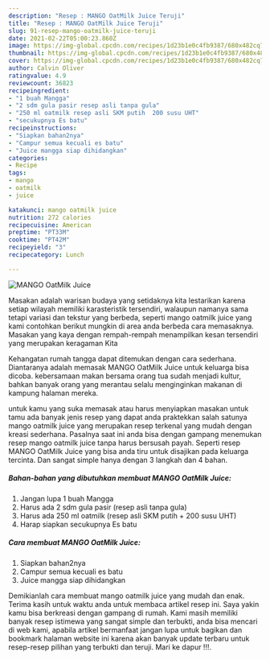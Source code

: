 ```yaml
---
description: "Resep : MANGO OatMilk Juice Teruji"
title: "Resep : MANGO OatMilk Juice Teruji"
slug: 91-resep-mango-oatmilk-juice-teruji
date: 2021-02-22T05:00:23.860Z
image: https://img-global.cpcdn.com/recipes/1d23b1e0c4fb9387/680x482cq70/mango-oatmilk-juice-foto-resep-utama.jpg
thumbnail: https://img-global.cpcdn.com/recipes/1d23b1e0c4fb9387/680x482cq70/mango-oatmilk-juice-foto-resep-utama.jpg
cover: https://img-global.cpcdn.com/recipes/1d23b1e0c4fb9387/680x482cq70/mango-oatmilk-juice-foto-resep-utama.jpg
author: Calvin Oliver
ratingvalue: 4.9
reviewcount: 36823
recipeingredient:
- "1 buah Mangga"
- "2 sdm gula pasir resep asli tanpa gula"
- "250 ml oatmilk resep asli SKM putih  200 susu UHT"
- "secukupnya Es batu"
recipeinstructions:
- "Siapkan bahan2nya"
- "Campur semua kecuali es batu"
- "Juice mangga siap dihidangkan"
categories:
- Recipe
tags:
- mango
- oatmilk
- juice

katakunci: mango oatmilk juice 
nutrition: 272 calories
recipecuisine: American
preptime: "PT33M"
cooktime: "PT42M"
recipeyield: "3"
recipecategory: Lunch

---
```



![MANGO OatMilk Juice](https://img-global.cpcdn.com/recipes/1d23b1e0c4fb9387/680x482cq70/mango-oatmilk-juice-foto-resep-utama.jpg)

Masakan adalah warisan budaya yang setidaknya kita lestarikan karena setiap wilayah memiliki karasteristik tersendiri, walaupun namanya sama tetapi variasi dan tekstur yang berbeda, seperti mango oatmilk juice yang kami contohkan berikut mungkin di area anda berbeda cara memasaknya. Masakan yang kaya dengan rempah-rempah menampilkan kesan tersendiri yang merupakan keragaman Kita

Kehangatan rumah tangga dapat ditemukan dengan cara sederhana. Diantaranya adalah memasak MANGO OatMilk Juice untuk keluarga bisa dicoba. kebersamaan makan bersama orang tua sudah menjadi kultur, bahkan banyak orang yang merantau selalu menginginkan makanan di kampung halaman mereka.



untuk kamu yang suka memasak atau harus menyiapkan masakan untuk tamu ada banyak jenis resep yang dapat anda praktekkan salah satunya mango oatmilk juice yang merupakan resep terkenal yang mudah dengan kreasi sederhana. Pasalnya saat ini anda bisa dengan gampang menemukan resep mango oatmilk juice tanpa harus bersusah payah.
Seperti resep MANGO OatMilk Juice yang bisa anda tiru untuk disajikan pada keluarga tercinta. Dan sangat simple hanya dengan 3 langkah dan 4 bahan.


<!--inarticleads1-->

##### Bahan-bahan yang dibutuhkan membuat MANGO OatMilk Juice:

1. Jangan lupa 1 buah Mangga
1. Harus ada 2 sdm gula pasir (resep asli tanpa gula)
1. Harus ada 250 ml oatmilk (resep asli SKM putih + 200 susu UHT)
1. Harap siapkan secukupnya Es batu




<!--inarticleads2-->

##### Cara membuat  MANGO OatMilk Juice:

1. Siapkan bahan2nya
1. Campur semua kecuali es batu
1. Juice mangga siap dihidangkan




Demikianlah cara membuat mango oatmilk juice yang mudah dan enak. Terima kasih untuk waktu anda untuk membaca artikel resep ini. Saya yakin kamu bisa berkreasi dengan gampang di rumah. Kami masih memiliki banyak resep istimewa yang sangat simple dan terbukti, anda bisa mencari di web kami, apabila artikel bermanfaat jangan lupa untuk bagikan dan bookmark halaman website ini karena akan banyak update terbaru untuk resep-resep pilihan yang terbukti dan teruji. Mari ke dapur !!!. 
